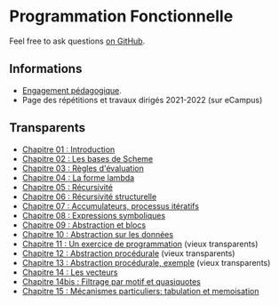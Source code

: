 # Programmation Fonctionnelle

Feel free to ask questions [on GitHub](https://github.com/chrdebru/INFO0054). 

## Informations

* [Engagement pédagogique](https://www.programmes.uliege.be/cocoon/20212022/cours/INFO0054-1.html). 
* Page des répétitions et travaux dirigés 2021-2022 (sur eCampus)

## Transparents

* [Chapitre 01 : Introduction](chapter-01.html)
* [Chapitre 02 : Les bases de Scheme](chapter-02.html)
* [Chapitre 03 : Règles d'évaluation](chapter-03.html)
* [Chapitre 04 : La forme lambda](chapter-04.html)
* [Chapitre 05 : Récursivité](chapter-05.html)
* [Chapitre 06 : Récursivité structurelle](chapter-06.html)
* [Chapitre 07 : Accumulateurs, processus itératifs](chapter-07.html)
* [Chapitre 08 : Expressions symboliques](chapter-08.html)
* [Chapitre 09 : Abstraction et blocs](chapter-09.html)
* [Chapitre 10 : Abstraction sur les données](chapter-10.html)
* [Chapitre 11 : Un exercice de programmation](chapter-11.pdf) (vieux transparents)
* [Chapitre 12 : Abstraction procédurale](chapter-12.pdf) (vieux transparents)
* [Chapitre 13 : Abstraction procédurale, exemple](chapter-13.pdf) (vieux transparents)
* [Chapitre 14 : Les vecteurs](chapter-14.pdf)
* [Chapitre 14bis : Filtrage par motif et quasiquotes](chapter-14-bis.pdf)
* [Chapitre 15 : Mécanismes particuliers: tabulation et memoisation](chapter-15.pdf)

